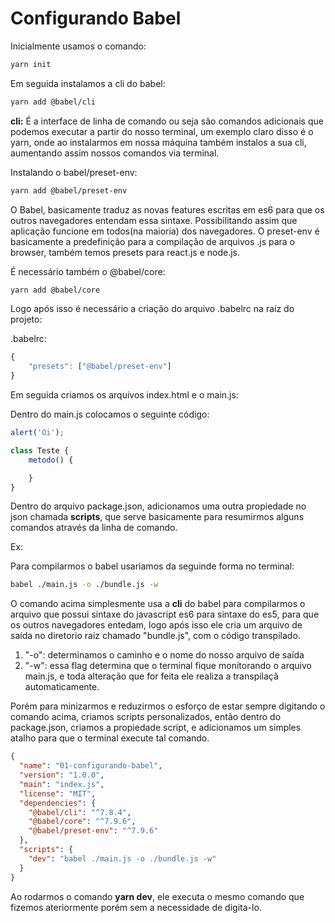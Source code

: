 # Configurando Babel

Inicialmente usamos o comando:
```bash
yarn init
```

Em seguida instalamos a cli do babel:

```bash
yarn add @babel/cli
```

**cli:** É a interface de linha de comando ou seja são comandos adicionais que podemos executar a partir do nosso terminal, um exemplo claro disso é o yarn, onde ao instalarmos em nossa máquina também instalos a sua cli, aumentando assim nossos comandos via terminal.

Instalando o babel/preset-env:
```bash
yarn add @babel/preset-env
```

O Babel, basicamente traduz as novas features escritas em es6 para que os outros navegadores entendam essa sintaxe. Possibilitando assim que aplicação funcione em todos(na maioria) dos navegadores. O preset-env é basicamente a predefinição para a compilação de arquivos .js para o browser, também temos presets para react.js e node.js.

É necessário também o @babel/core:
```bash
yarn add @babel/core
```

Logo após isso é necessário a criação do arquivo .babelrc na raíz do projeto:

.babelrc:
```javascript
{
    "presets": ["@babel/preset-env"]
}
```

Em seguida criamos os arquivos index.html e o main.js:

Dentro do main.js colocamos o seguinte código:
```javascript
alert('Oi');

class Teste {
    metodo() {

    }
}
```

Dentro do arquivo package.json, adicionamos uma outra propiedade no json chamada **scripts**, que serve basicamente para resumirmos alguns comandos através da linha de comando.

Ex:

Para compilarmos o babel usariamos da seguinde forma no terminal:
```bash
babel ./main.js -o ./bundle.js -w
```
O comando acima simplesmente usa a **cli** do babel para compilarmos o arquivo que possui sintaxe do javascript es6 para sintaxe do es5, para que os outros navegadores entedam, logo após isso ele cria um arquivo de saída no diretorio raiz chamado "bundle.js", com o código transpilado.

1. "-o": determinamos o caminho e o nome do nosso arquivo de saída
2. "-w": essa flag determina que o terminal fique monitorando o arquivo main.js, e toda alteração que for feita ele realiza a transpilaçã automaticamente.

Porém para minizarmos e reduzirmos o esforço de estar sempre digitando o comando acima, criamos scripts personalizados, então dentro do package.json, criamos a propiedade script, e adicionamos um simples atalho para que o terminal execute tal comando.
```json
{
  "name": "01-configurando-babel",
  "version": "1.0.0",
  "main": "index.js",
  "license": "MIT",
  "dependencies": {
    "@babel/cli": "^7.8.4",
    "@babel/core": "^7.9.6",
    "@babel/preset-env": "^7.9.6"
  },
  "scripts": {
    "dev": "babel ./main.js -o ./bundle.js -w"
  }
}
```

Ao rodarmos o comando **yarn dev**, ele executa o mesmo comando que fizemos ateriormente porém sem a necessidade de digita-lo.
